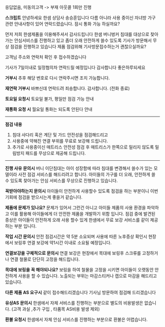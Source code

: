 응답없음, 미동의고객 -> 부재 아웃콜 1회만 진행

**스크립트**
안녕하세요 한샘 상담사 송승훈입니다
다름 아니라 사용 중이신 자녀방 가구 관련 안내사항이 있어 연락드렸습니다. 
잠시 통화 가능 하실까요?

먼저 저희 한샘제품을 이용해주셔서 감사드립니다
한샘 버니벙커 침대를 대상으로 찾아가는 안심서비스를 진행하고 있고 
좀더 오래 안전하게 쓸수 있도록 기사가 방문해서 무상 점검을 진행하고 있습니다
제품 점검위해 기사방문접수하는거 괜찮으실까요?

고객님 주소와 연락처 확인 후 접수하겠습니다

기사가 7일이내로 일정협의차 연락드릴 예정입니다
감사합니다 좋은하루되세요

**거부시** 
추후 해당 번호로 다시 연락주시면 조치 가능합니다.

**재연락 거부시**
바쁘신데 연락드려 죄송합니다. 감사합니다. (전화 종료)

**토요일 요청시**
토요일 불가, 평일만 점검 가능 안내

**재통화 요청 시**
월요일 통화는 되도록 안된다 안내

---
**점검 내용**
1. 침대 사다리 혹은 계단 및 가드 안전성을 점검해드리고
2. 사용중에 약해진 연결 부위를 무료로 보강해 드립니다.
3. 추가로 사용중이신 매트리스 안전성 점검 후 매트리스가 한쪽으로 밀리지 않도록 밀림방지 패드를 무상으로 제공해 드립니다.
---

**진행 사유 문의시**
버니 이단침대는 아이 성장함에 따라 침대를 변경해서 쓸수가 있는 모델이라 사전 점검 서비스를 해드리려고 합니다.
아이들의 가구를 더 오래, 안전하게 쓸 수 있도록 찾아가는 안심 서비스를 무상으로 진행하고 있습니다.

**꼭받아야하는지 문의시** 
아이들이 안전하게 사용할수 있도록 점검을 하는 부분이니 이번기회에 점검을 받으시는게 좋을거 같습니다. 

**제품에 문제가 있나요?**
문제가 있어서 그런건 아니고 아이들 제품의 사용 환경을 파악하고 이를 활용해 아이들에게 더 안전한 제품을 개발하기 위함 입니다.
점검 중에 발견된 증상은 아이들이 안전하게 오래 사용 할수 있게  한샘에서 무료 보강 서비스를 같이 제공하는 부분 입니다.

**작업 시간 문의시**
안전 점검시간은 약 5분 소요되며 사용에 따른 노후증상 확인시 현장에서 보링후 연결 보강에 약1시간 이내로 소요될 예정입니다.

**연결보강을 구체적으로 문의시**
연결 보강은 현장에서 목대에 보링후 스크류를 고정하거나 연결 철물로 단단히 고정을 해드립니다.

**목대에 보링을 꼭 해야되나요?**
보링을 하여 철물을 고정을 시키면 아이들이 오랫동안 안전하게 사용을 할 수 있습니다. 노출되는 부위는 마감스티커나 캡으로 마감을 해드리고 있습니다.

**다른 제품 AS 요구시**
같이 접수해드리겠습니다 기사님 방문하여 점검해 드리겠습니다

**유상AS 문의시**
한샘에서 자체 서비스를 진행하는 부분으로 별도의 비용발생은 없습니다. (고객 과실 ,추가 구입 , 타품목 AS비용 발생 제외)

**환불 요청시**
한샘에서 자체 안심 서비스를 진행하는 부분으로 환불은 어렵습니다.
